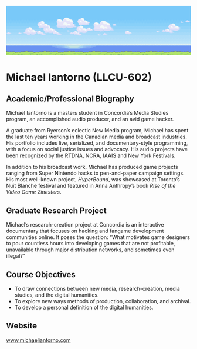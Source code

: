 ![banner image](https://github.com/miantorno/digitalhumanities/blob/master/clouds.png)
# Michael Iantorno (LLCU-602)

## Academic/Professional Biography
Michael Iantorno is a masters student in Concordia’s Media Studies program, an accomplished audio producer, and an avid game hacker.

A graduate from Ryerson’s eclectic New Media program, Michael has spent the last ten years working in the Canadian media and broadcast industries. His portfolio includes live, serialized, and documentary-style programming, with a focus on social justice issues and advocacy. His audio projects have been recognized by the RTDNA, NCRA, IAAIS and New York Festivals.

In addition to his broadcast work, Michael has produced game projects ranging from Super Nintendo hacks to pen-and-paper campaign settings. His most well-known project, *HyperBound*, was showcased at Toronto’s Nuit Blanche festival and featured in Anna Anthropy’s book *Rise of the Video Game Zinesters*.

## Graduate Research Project
Michael’s research-creation project at Concordia is an interactive documentary that focuses on hacking and fangame development communities online. It poses the question: “What motivates game designers to pour countless hours into developing games that are not profitable, unavailable through major distribution networks, and sometimes even illegal?”

## Course Objectives
- To draw connections between new media, research-creation, media studies, and the digital humanities.
- To explore new ways methods of production, collaboration, and archival.
- To develop a personal definition of the digital humanities.

## Website
www.michaeliantorno.com

